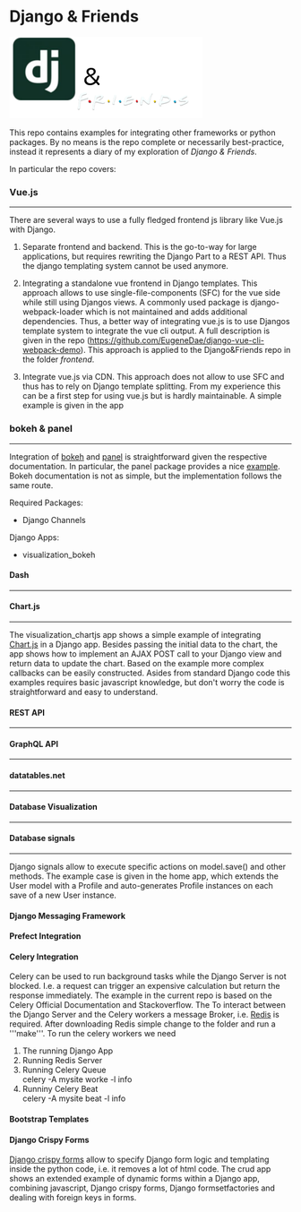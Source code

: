 # Django & Friends

![](/djangoandfriends.png)

This repo contains examples for integrating other frameworks or python packages. 
By no means is the repo complete or necessarily best-practice, instead it represents a diary of my exploration of *Django & Friends*.

In particular the repo covers:


### Vue.js
---
There are several ways to use a fully fledged frontend js library like Vue.js with Django. 
1) Separate frontend and backend. This is the go-to-way for large applications, but requires rewriting the Django Part to a REST API. Thus the django templating system cannot be used anymore.

2) Integrating a standalone vue frontend in Django templates. This approach allows to use single-file-components (SFC) for the vue side while still using Djangos views. A commonly used package is django-webpack-loader which is not maintained and adds additional dependencies. Thus, a better way of integrating vue.js is to use Djangos template system to integrate the vue cli output. A full description is given in the repo (https://github.com/EugeneDae/django-vue-cli-webpack-demo). This approach is applied to the Django&Friends repo in the folder *frontend*.

3) Integrate vue.js via CDN. This approach does not allow to use SFC and thus has to rely on Django template splitting. From my experience this can be a first step for using vue.js but is hardly maintainable. A simple example is given in the app

### bokeh & panel 
---
Integration of [bokeh](https://docs.bokeh.org/en/latest/) and [panel](https://panel.holoviz.org)
is straightforward given the respective documentation. In particular, the panel package
provides a nice [example](https://panel.holoviz.org/user_guide/Django_Apps.html).
Bokeh documentation is not as simple, but the implementation follows the same route.

Required Packages:  
* Django Channels

Django Apps:
* visualization_bokeh


#### Dash
---

#### Chart.js 
---
The visualization_chartjs app shows a simple example of integrating
[Chart.js](https://www.chartjs.org) in a Django app. Besides passing the initial data to the chart,
the app shows how to implement an AJAX POST call to your Django view and
return data to update the chart. Based on the example more complex callbacks can be easily constructed.
Asides from standard Django code this examples requires basic javascript knowledge, but don't worry
the code is straightforward and easy to understand.

 
#### REST API
---

#### GraphQL API
---


#### datatables.net
---

#### Database Visualization
---

#### Database signals
---
Django signals allow to execute specific actions on model.save()
and other methods. The example case is given in the home app, which
extends the User model with a Profile and auto-generates 
Profile instances on each save of a new User instance.


#### Django Messaging Framework
#### Prefect Integration
#### Celery Integration
Celery can be used to run background tasks while the Django Server is not blocked. 
I.e. a request can trigger an expensive calculation but return the response immediately.
The example in the current repo is based on the Celery Official Documentation and Stackoverflow.
The 
To interact between the Django Server and the Celery workers a message Broker, i.e. [Redis](https://redis.io) is required. 
After downloading Redis simple change to the folder and run a '''make'''.
To run the celery workers we need
1) The running Django App
2) Running Redis Server
3) Running Celery Queue  
celery -A mysite worke -l info
4) Runniny Celery Beat  
celery -A mysite beat -l info


#### Bootstrap Templates


#### Django Crispy Forms
[Django crispy forms](https://django-crispy-forms.readthedocs.io/en/latest/) allow to specify Django form logic and templating inside the python code, i.e.
it removes a lot of html code. The crud app shows an extended example of dynamic forms
within a Django app, combining javascript, Django crispy forms, Django formsetfactories
and dealing with foreign keys in forms.

